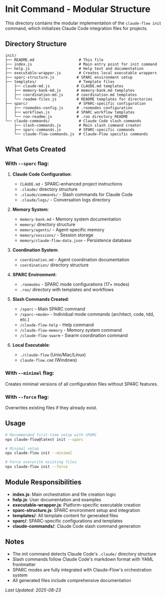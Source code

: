 # Init Command - Modular Structure

This directory contains the modular implementation of the `claude-flow init` command, which initializes Claude Code integration files for projects.

## Directory Structure

```
init/
├── README.md                    # This file
├── index.js                     # Main entry point for init command
├── help.js                      # Help text and documentation
├── executable-wrapper.js        # Creates local executable wrappers
├── sparc-structure.js          # SPARC environment setup
├── templates/                   # Template files
│   ├── claude-md.js            # CLAUDE.md templates
│   ├── memory-bank-md.js       # memory-bank.md templates
│   ├── coordination-md.js      # coordination.md templates
│   └── readme-files.js         # README templates for directories
├── sparc/                       # SPARC-specific configuration
│   ├── roomodes-config.js      # .roomodes configuration
│   ├── workflows.js            # SPARC workflow templates
│   └── roo-readme.js           # .roo directory README
└── claude-commands/             # Claude Code slash commands
    ├── slash-commands.js        # Main slash command creator
    ├── sparc-commands.js        # SPARC-specific commands
    └── claude-flow-commands.js  # Claude-Flow specific commands
```

## What Gets Created

### With `--sparc` flag:

1. **Claude Code Configuration**:

   - `CLAUDE.md` - SPARC-enhanced project instructions
   - `.claude/` directory structure
   - `.claude/commands/` - Slash commands for Claude Code
   - `.claude/logs/` - Conversation logs directory

2. **Memory System**:

   - `memory-bank.md` - Memory system documentation
   - `memory/` directory structure
   - `memory/agents/` - Agent-specific memory
   - `memory/sessions/` - Session storage
   - `memory/claude-flow-data.json` - Persistence database

3. **Coordination System**:

   - `coordination.md` - Agent coordination documentation
   - `coordination/` directory structure

4. **SPARC Environment**:

   - `.roomodes` - SPARC mode configurations (17+ modes)
   - `.roo/` directory with templates and workflows

5. **Slash Commands Created**:

   - `/sparc` - Main SPARC command
   - `/sparc-<mode>` - Individual mode commands (architect, code, tdd, etc.)
   - `/claude-flow-help` - Help command
   - `/claude-flow-memory` - Memory system command
   - `/claude-flow-swarm` - Swarm coordination command

6. **Local Executable**:
   - `./claude-flow` (Unix/Mac/Linux)
   - `claude-flow.cmd` (Windows)

### With `--minimal` flag:

Creates minimal versions of all configuration files without SPARC features.

### With `--force` flag:

Overwrites existing files if they already exist.

## Usage

```bash
# Recommended first-time setup with SPARC
npx claude-flow@latest init --sparc

# Minimal setup
npx claude-flow init --minimal

# Force overwrite existing files
npx claude-flow init --force
```

## Module Responsibilities

- **index.js**: Main orchestration and file creation logic
- **help.js**: User documentation and examples
- **executable-wrapper.js**: Platform-specific executable creation
- **sparc-structure.js**: SPARC environment setup and integration
- **templates/**: All template content for generated files
- **sparc/**: SPARC-specific configurations and templates
- **claude-commands/**: Claude Code slash command generation

## Notes

- The init command detects Claude Code's `.claude/` directory structure
- Slash commands follow Claude Code's markdown format with YAML frontmatter
- SPARC modes are fully integrated with Claude-Flow's orchestration system
- All generated files include comprehensive documentation

*Last Updated: 2025-08-23*
